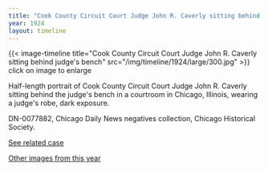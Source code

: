 ```yaml
---
title: "Cook County Circuit Court Judge John R. Caverly sitting behind judge's bench"
year: 1924
layout: timeline
---
```


{{< image-timeline title="Cook County Circuit Court Judge John R. Caverly sitting behind judge's bench" src="/img/timeline/1924/large/300.jpg" >}}
click on image to enlarge

Half-length portrait of Cook County Circuit Court Judge John R. Caverly sitting behind the judge's bench in a courtroom in Chicago, Illinois, wearing a judge's robe, dark exposure.

DN-0077882, Chicago Daily News negatives collection, Chicago Historical Society. 

[See related case](/database/5866/)

[Other images from this year](/historical/timeline/1924)